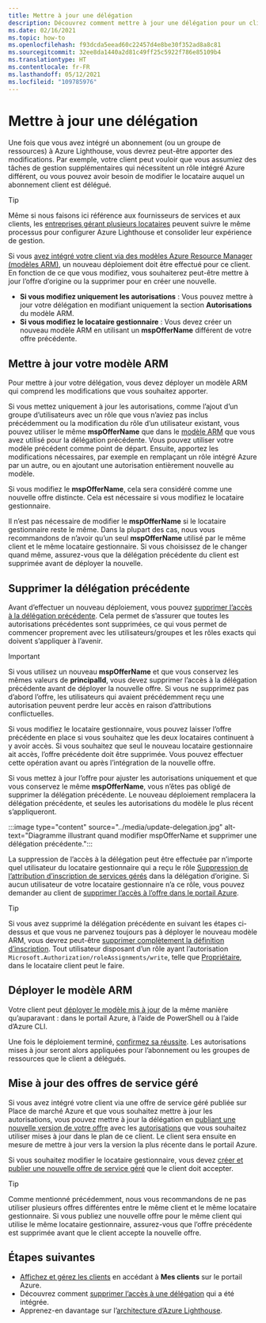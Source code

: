 ```yaml
---
title: Mettre à jour une délégation
description: Découvrez comment mettre à jour une délégation pour un client précédemment intégré à Azure Lighthouse.
ms.date: 02/16/2021
ms.topic: how-to
ms.openlocfilehash: f93dcda5eead60c22457d4e8be30f352ad8a8c81
ms.sourcegitcommit: 32ee8da1440a2d81c49ff25c5922f786e85109b4
ms.translationtype: HT
ms.contentlocale: fr-FR
ms.lasthandoff: 05/12/2021
ms.locfileid: "109785976"
---
```

# <a name="update-a-delegation"></a>Mettre à jour une délégation

Une fois que vous avez intégré un abonnement (ou un groupe de ressources) à Azure Lighthouse, vous devrez peut-être apporter des modifications. Par exemple, votre client peut vouloir que vous assumiez des tâches de gestion supplémentaires qui nécessitent un rôle intégré Azure différent, ou vous pouvez avoir besoin de modifier le locataire auquel un abonnement client est délégué.

> [!TIP]
> Même si nous faisons ici référence aux fournisseurs de services et aux clients, les [entreprises gérant plusieurs locataires](../concepts/enterprise.md) peuvent suivre le même processus pour configurer Azure Lighthouse et consolider leur expérience de gestion.

Si vous [avez intégré votre client via des modèles Azure Resource Manager (modèles ARM)](onboard-customer.md), un nouveau déploiement doit être effectué pour ce client. En fonction de ce que vous modifiez, vous souhaiterez peut-être mettre à jour l’offre d’origine ou la supprimer pour en créer une nouvelle.

- **Si vous modifiez uniquement les autorisations** : Vous pouvez mettre à jour votre délégation en modifiant uniquement la section **Autorisations** du modèle ARM.
- **Si vous modifiez le locataire gestionnaire** : Vous devez créer un nouveau modèle ARM en utilisant un **mspOfferName** différent de votre offre précédente.

## <a name="update-your-arm-template"></a>Mettre à jour votre modèle ARM

Pour mettre à jour votre délégation, vous devez déployer un modèle ARM qui comprend les modifications que vous souhaitez apporter.

Si vous mettez uniquement à jour les autorisations, comme l’ajout d’un groupe d’utilisateurs avec un rôle que vous n’aviez pas inclus précédemment ou la modification du rôle d’un utilisateur existant, vous pouvez utiliser le même **mspOfferName** que dans le [modèle ARM](onboard-customer.md#create-an-azure-resource-manager-template) que vous avez utilisé pour la délégation précédente. Vous pouvez utiliser votre modèle précédent comme point de départ. Ensuite, apportez les modifications nécessaires, par exemple en remplaçant un rôle intégré Azure par un autre, ou en ajoutant une autorisation entièrement nouvelle au modèle.

Si vous modifiez le **mspOfferName**, cela sera considéré comme une nouvelle offre distincte. Cela est nécessaire si vous modifiez le locataire gestionnaire.

Il n’est pas nécessaire de modifier le **mspOfferName** si le locataire gestionnaire reste le même. Dans la plupart des cas, nous vous recommandons de n’avoir qu’un seul **mspOfferName** utilisé par le même client et le même locataire gestionnaire. Si vous choisissez de le changer quand même, assurez-vous que la délégation précédente du client est supprimée avant de déployer la nouvelle.

## <a name="remove-the-previous-delegation"></a>Supprimer la délégation précédente

Avant d’effectuer un nouveau déploiement, vous pouvez [supprimer l’accès à la délégation précédente](remove-delegation.md). Cela permet de s’assurer que toutes les autorisations précédentes sont supprimées, ce qui vous permet de commencer proprement avec les utilisateurs/groupes et les rôles exacts qui doivent s’appliquer à l’avenir.

> [!IMPORTANT]
> Si vous utilisez un nouveau **mspOfferName** et que vous conservez les mêmes valeurs de **principalId**, vous devez supprimer l’accès à la délégation précédente avant de déployer la nouvelle offre. Si vous ne supprimez pas d’abord l’offre, les utilisateurs qui avaient précédemment reçu une autorisation peuvent perdre leur accès en raison d’attributions conflictuelles.

Si vous modifiez le locataire gestionnaire, vous pouvez laisser l’offre précédente en place si vous souhaitez que les deux locataires continuent à y avoir accès. Si vous souhaitez que seul le nouveau locataire gestionnaire ait accès, l’offre précédente doit être supprimée. Vous pouvez effectuer cette opération avant ou après l’intégration de la nouvelle offre.

Si vous mettez à jour l’offre pour ajuster les autorisations uniquement et que vous conservez le même **mspOfferName**, vous n’êtes pas obligé de supprimer la délégation précédente. Le nouveau déploiement remplacera la délégation précédente, et seules les autorisations du modèle le plus récent s’appliqueront.

:::image type="content" source="../media/update-delegation.jpg" alt-text="Diagramme illustrant quand modifier mspOfferName et supprimer une délégation précédente.":::

La suppression de l’accès à la délégation peut être effectuée par n’importe quel utilisateur du locataire gestionnaire qui a reçu le rôle [Suppression de l’attribution d’inscription de services gérés](../../role-based-access-control/built-in-roles.md#managed-services-registration-assignment-delete-role) dans la délégation d’origine. Si aucun utilisateur de votre locataire gestionnaire n’a ce rôle, vous pouvez demander au client de [supprimer l’accès à l’offre dans le portail Azure](view-manage-service-providers.md#add-or-remove-service-provider-offers).

> [!TIP]
> Si vous avez supprimé la délégation précédente en suivant les étapes ci-dessus et que vous ne parvenez toujours pas à déployer le nouveau modèle ARM, vous devrez peut-être [supprimer complètement la définition d’inscription](/powershell/module/az.managedservices/remove-azmanagedservicesdefinition). Tout utilisateur disposant d’un rôle ayant l’autorisation `Microsoft.Authorization/roleAssignments/write`, telle que [Propriétaire](../../role-based-access-control/built-in-roles.md#owner), dans le locataire client peut le faire.  

## <a name="deploy-the-arm-template"></a>Déployer le modèle ARM

Votre client peut [déployer le modèle mis à jour](onboard-customer.md#deploy-the-azure-resource-manager-templates) de la même manière qu’auparavant : dans le portail Azure, à l’aide de PowerShell ou à l’aide d’Azure CLI.

Une fois le déploiement terminé, [confirmez sa réussite](onboard-customer.md#confirm-successful-onboarding). Les autorisations mises à jour seront alors appliquées pour l’abonnement ou les groupes de ressources que le client a délégués.

## <a name="updating-managed-service-offers"></a>Mise à jour des offres de service géré

Si vous avez intégré votre client via une offre de service géré publiée sur Place de marché Azure et que vous souhaitez mettre à jour les autorisations, vous pouvez mettre à jour la délégation en [publiant une nouvelle version de votre offre](../../marketplace/partner-center-portal/update-existing-offer.md) avec les [autorisations](../../marketplace/plan-managed-service-offer.md) que vous souhaitez utiliser mises à jour dans le plan de ce client. Le client sera ensuite en mesure de mettre à jour vers la version la plus récente dans le portail Azure.

Si vous souhaitez modifier le locataire gestionnaire, vous devez [créer et publier une nouvelle offre de service géré](../../marketplace/plan-managed-service-offer.md) que le client doit accepter.

> [!TIP]
> Comme mentionné précédemment, nous vous recommandons de ne pas utiliser plusieurs offres différentes entre le même client et le même locataire gestionnaire. Si vous publiez une nouvelle offre pour le même client qui utilise le même locataire gestionnaire, assurez-vous que l’offre précédente est supprimée avant que le client accepte la nouvelle offre.

## <a name="next-steps"></a>Étapes suivantes

- [Affichez et gérez les clients](view-manage-customers.md) en accédant à **Mes clients** sur le portail Azure.
- Découvrez comment [supprimer l’accès à une délégation](remove-delegation.md) qui a été intégrée.
- Apprenez-en davantage sur l’[architecture d’Azure Lighthouse](../concepts/architecture.md).
